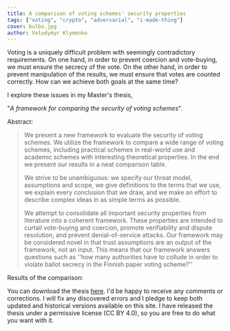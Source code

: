 ```yaml
---
title: A comparison of voting schemes' security properties
tags: ["voting", "crypto", "adversarial", "i-made-thing"]
cover: bulbs.jpg
author: Volodymyr Klymenko
---
```


<re-img
    src="bulbs.jpg"
    title="Photo by Skye Studios on Unsplash"
    href="https://unsplash.com/photos/NDLLFxTELrU"
    >
</re-img>

Voting is a uniquely difficult problem with seemingly contradictory requirements. On one hand, in order to prevent coercion and vote-buying, we must ensure the secrecy of the vote. On the other hand, in order to prevent manipulation of the results, we must ensure that votes are counted correctly. How can we achieve both goals at the same time?

I explore these issues in my Master's thesis,

"_A framework for comparing the security of voting schemes_".

Abstract:

> We present a new framework to evaluate the security of voting schemes. We utilize the framework to compare a wide range of voting schemes, including practical schemes in real-world use and academic schemes with interesting theoretical properties. In the end we present our results in a neat comparison table.
>
> We strive to be unambiguous: we specify our threat model, assumptions and scope, we give definitions to the terms that we use, we explain every conclusion that we draw, and we make an effort to describe complex ideas in as simple terms as possible.
>
> We attempt to consolidate all important security properties from literature into a coherent framework. These properties are intended to curtail vote-buying and coercion, promote verifiability and dispute resolution, and prevent denial-of-service attacks. Our framework may be considered novel in that trust assumptions are an output of the framework, not an input. This means that our framework answers questions such as ''how many authorities have to collude in order to violate ballot secrecy in the Finnish paper voting scheme?''

Results of the comparison:

<re-img
    src="voting_schemes_comparison.jpg"
    title="Comparison table of voting schemes' security properties"
    meme=True
    >
</re-img>

You can download the thesis <a href="/thesis-voting-security-2019-10-01.pdf" target="_blank">here</a>. I'd be happy to receive any comments or corrections. I will fix any discovered errors and I pledge to keep both updated and historical versions available on this site. I have released the thesis under a permissive license (CC BY 4.0), so you are free to do what you want with it.
